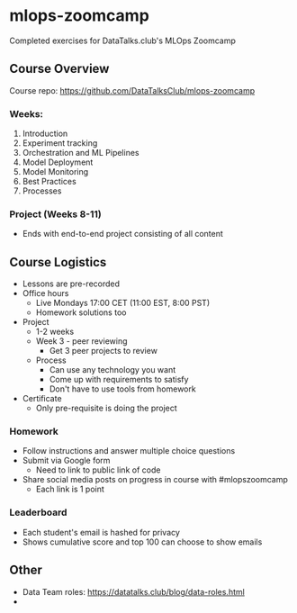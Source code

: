 # mlops-zoomcamp
Completed exercises for DataTalks.club's MLOps Zoomcamp

## Course Overview

Course repo: https://github.com/DataTalksClub/mlops-zoomcamp

### Weeks:
1. Introduction
2. Experiment tracking
3. Orchestration and ML Pipelines
4. Model Deployment
5. Model Monitoring
6. Best Practices
7. Processes

### Project (Weeks 8-11)
- Ends with end-to-end project consisting of all content

## Course Logistics
- Lessons are pre-recorded
- Office hours
	- Live Mondays 17:00 CET (11:00 EST, 8:00 PST)
	- Homework solutions too
- Project
	- 1-2 weeks
	- Week 3 - peer reviewing
		- Get 3 peer projects to review
	- Process
		- Can use any technology you want
		- Come up with requirements to satisfy
		- Don't have to use tools from homework
- Certificate
	- Only pre-requisite is doing the project

### Homework
- Follow instructions and answer multiple choice questions
- Submit via Google form
	- Need to link to public link of code
- Share social media posts on progress in course with #mlopszoomcamp
	- Each link is 1 point

### Leaderboard
- Each student's email is hashed for privacy 
- Shows cumulative score and top 100 can choose to show emails

## Other
- Data Team roles: https://datatalks.club/blog/data-roles.html
- 
